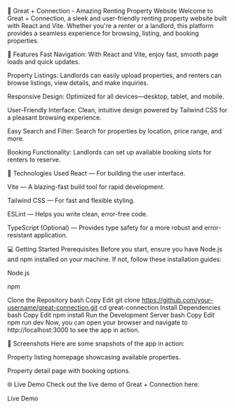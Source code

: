 🏡 Great + Connection - Amazing Renting Property Website
Welcome to Great + Connection, a sleek and user-friendly renting property website built with React and Vite. Whether you're a renter or a landlord, this platform provides a seamless experience for browsing, listing, and booking properties.

🚀 Features
Fast Navigation: With React and Vite, enjoy fast, smooth page loads and quick updates.

Property Listings: Landlords can easily upload properties, and renters can browse listings, view details, and make inquiries.

Responsive Design: Optimized for all devices—desktop, tablet, and mobile.

User-Friendly Interface: Clean, intuitive design powered by Tailwind CSS for a pleasant browsing experience.

Easy Search and Filter: Search for properties by location, price range, and more.

Booking Functionality: Landlords can set up available booking slots for renters to reserve.

🔧 Technologies Used
React — For building the user interface.

Vite — A blazing-fast build tool for rapid development.

Tailwind CSS — For fast and flexible styling.

ESLint — Helps you write clean, error-free code.

TypeScript (Optional) — Provides type safety for a more robust and error-resistant application.

💻 Getting Started
Prerequisites
Before you start, ensure you have Node.js and npm installed on your machine. If not, follow these installation guides:

Node.js

npm

Clone the Repository
bash
Copy
Edit
git clone https://github.com/your-username/great-connection.git
cd great-connection
Install Dependencies
bash
Copy
Edit
npm install
Run the Development Server
bash
Copy
Edit
npm run dev
Now, you can open your browser and navigate to http://localhost:3000 to see the app in action.

📸 Screenshots
Here are some snapshots of the app in action:

Property listing homepage showcasing available properties.

Property detail page with booking options.

🌐 Live Demo
Check out the live demo of Great + Connection here:

Live Demo
